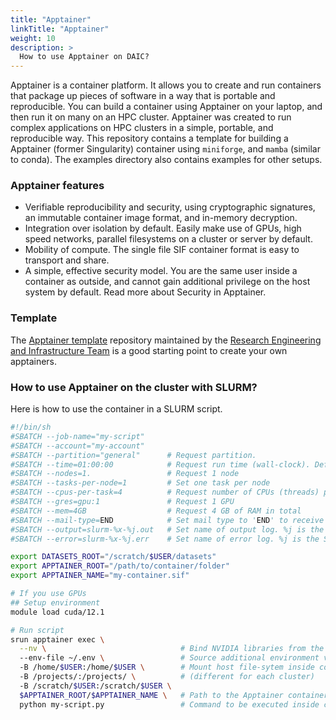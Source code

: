 ```yaml
---
title: "Apptainer"
linkTitle: "Apptainer"
weight: 10
description: >
  How to use Apptainer on DAIC?
---
```


Apptainer is a container platform. It allows you to create and run containers that package up pieces of software in a way that is portable and reproducible. You can build a container using Apptainer on your laptop, and then run it on many on an HPC cluster. Apptainer was created to run complex applications on HPC clusters in a simple, portable, and reproducible way. This repository contains a template for building a Apptainer (former Singularity) container using `miniforge`, and `mamba` (similar to conda). The examples directory also contains examples for other setups.

### Apptainer features
- Verifiable reproducibility and security, using cryptographic signatures, an immutable container image format, and in-memory decryption.
- Integration over isolation by default. Easily make use of GPUs, high speed networks, parallel filesystems on a cluster or server by default.
- Mobility of compute. The single file SIF container format is easy to transport and share.
- A simple, effective security model. You are the same user inside a container as outside, and cannot gain additional privilege on the host system by default. Read more about Security in Apptainer.

### Template
The [Apptainer template](https://gitlab.ewi.tudelft.nl/reit/apptainer-template) repository maintained by the [Research Engineering and Infrastructure Team](https://reit.tudelft.nl) is a good starting point to create your own apptainers.

### How to use Apptainer on the cluster with SLURM?
Here is how to use the container in a SLURM script.

```bash
#!/bin/sh
#SBATCH --job-name="my-script"
#SBATCH --account="my-account"
#SBATCH --partition="general"      # Request partition.
#SBATCH --time=01:00:00            # Request run time (wall-clock). Default is 1 minute
#SBATCH --nodes=1.                 # Request 1 node
#SBATCH --tasks-per-node=1         # Set one task per node
#SBATCH --cpus-per-task=4          # Request number of CPUs (threads) per task.
#SBATCH --gres=gpu:1               # Request 1 GPU
#SBATCH --mem=4GB                  # Request 4 GB of RAM in total
#SBATCH --mail-type=END            # Set mail type to 'END' to receive a mail when the job finishes. 
#SBATCH --output=slurm-%x-%j.out   # Set name of output log. %j is the Slurm jobId
#SBATCH --error=slurm-%x-%j.err    # Set name of error log. %j is the Slurm jobId

export DATASETS_ROOT="/scratch/$USER/datasets"
export APPTAINER_ROOT="/path/to/container/folder"
export APPTAINER_NAME="my-container.sif"

# If you use GPUs
## Setup environment
module load cuda/12.1

# Run script
srun apptainer exec \
  --nv \                              # Bind NVIDIA libraries from the host
  --env-file ~/.env \                 # Source additional environment variables (optional)
  -B /home/$USER:/home/$USER \        # Mount host file-sytem inside container 
  -B /projects/:/projects/ \          # (different for each cluster)
  -B /scratch/$USER:/scratch/$USER \
  $APPTAINER_ROOT/$APPTAINER_NAME \   # Path to the Apptainer container to run
  python my-script.py                 # Command to be executed inside container
```

